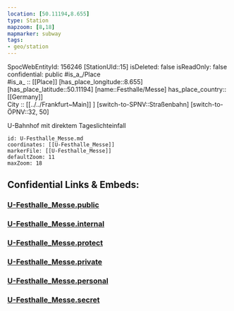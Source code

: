 ```yaml
---
location: [50.11194,8.655] 
type: Station 
mapzoom: [8,18] 
mapmarker: subway 
tags:
- geo/station
---
```

SpocWebEntityId: 156246
[StationUId::15] 
isDeleted: false
isReadOnly: false
confidential: public
#is_a_/Place  
#is_a_ :: [[Place]] 
[has_place_longitude::8.655] 
[has_place_latitude::50.11194] 
[name::Festhalle/Messe] 
has_place_country:: [[Germany]]  
City :: [[../../Frankfurt~Main]] ] 
[switch-to-SPNV::Straßenbahn] 
[switch-to-ÖPNV::32, 50] 

U-Bahnhof mit direktem Tageslichteinfall

```leaflet
id: U-Festhalle_Messe.md
coordinates: [[U-Festhalle_Messe]] 
markerFile: [[U-Festhalle_Messe]] 
defaultZoom: 11 
maxZoom: 18
```


## Confidential Links & Embeds: 

### [U-Festhalle_Messe.public](/_public/\Earth\Continent\Europe\Europe~Central\Germany\Germany~West\Hessen\counties~Hessen\Frankfurt~Main\Stations-FFM~UU-Festhalle_Messe.public.md) 

### [U-Festhalle_Messe.internal](/_internal/\Earth\Continent\Europe\Europe~Central\Germany\Germany~West\Hessen\counties~Hessen\Frankfurt~Main\Stations-FFM~UU-Festhalle_Messe.internal.md) 

### [U-Festhalle_Messe.protect](/_protect/\Earth\Continent\Europe\Europe~Central\Germany\Germany~West\Hessen\counties~Hessen\Frankfurt~Main\Stations-FFM~UU-Festhalle_Messe.protect.md) 

### [U-Festhalle_Messe.private](/_private/\Earth\Continent\Europe\Europe~Central\Germany\Germany~West\Hessen\counties~Hessen\Frankfurt~Main\Stations-FFM~UU-Festhalle_Messe.private.md) 

### [U-Festhalle_Messe.personal](/_personal/\Earth\Continent\Europe\Europe~Central\Germany\Germany~West\Hessen\counties~Hessen\Frankfurt~Main\Stations-FFM~UU-Festhalle_Messe.personal.md) 

### [U-Festhalle_Messe.secret](/_secret/\Earth\Continent\Europe\Europe~Central\Germany\Germany~West\Hessen\counties~Hessen\Frankfurt~Main\Stations-FFM~UU-Festhalle_Messe.secret.md)

